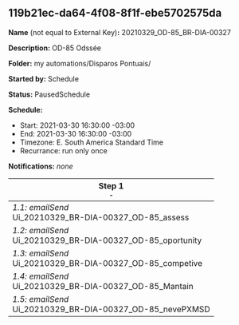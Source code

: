## 119b21ec-da64-4f08-8f1f-ebe5702575da

**Name** (not equal to External Key)**:** 20210329_OD-85_BR-DIA-00327

**Description:** OD-85 Odssée

**Folder:** my automations/Disparos Pontuais/

**Started by:** Schedule

**Status:** PausedSchedule

**Schedule:**

* Start: 2021-03-30 16:30:00 -03:00
* End: 2021-03-30 16:30:00 -03:00
* Timezone: E. South America Standard Time
* Recurrance: run only once

**Notifications:** _none_


| Step 1<br>_<small>-</small>_ |
| --- |
| _1.1: emailSend_<br>Ui_20210329_BR-DIA-00327_OD-85_assess |
| _1.2: emailSend_<br>Ui_20210329_BR-DIA-00327_OD-85_oportunity |
| _1.3: emailSend_<br>Ui_20210329_BR-DIA-00327_OD-85_competive |
| _1.4: emailSend_<br>Ui_20210329_BR-DIA-00327_OD-85_Mantain |
| _1.5: emailSend_<br>Ui_20210329_BR-DIA-00327_OD-85_nevePXMSD |
